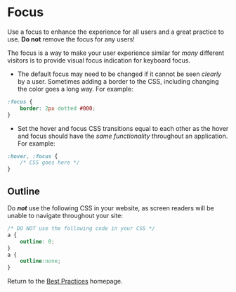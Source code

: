 # Focus

Use a focus to enhance the experience for all users and a great practice to use. **Do not** remove the focus for any users!

The focus is a way to make your user experience similar for *many* different visitors is to provide visual focus indication for keyboard focus.

* The default focus may need to be changed if it cannot be seen *clearly* by a user. Sometimes adding a border to the CSS, including changing the color goes a long way. For example:  
```css
:focus {
	border: 2px dotted #000;
}
```
* Set the hover and focus CSS transitions equal to each other as the hover and focus should have the *same functionality* throughout an application. For example:
```css
:hover, :focus {
	/* CSS goes here */
}
```

## Outline
Do **_not_** use the following CSS in your website, as screen readers will be unable to navigate throughout your site:

```css
/* DO NOT use the following code in your CSS */
a {
	outline: 0;
}
a {
	outline:none;
}
```

Return to the [Best Practices](../BestPractices.md) homepage.
